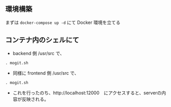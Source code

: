 ## 環境構築
まずは `docker-compose up -d` にて Docker 環境を立てる

## コンテナ内のシェルにて

- backend 側 /usr/src で、

```shell
. mogit.sh
```

- 同様に frontend 側 /usr/src で、

```shell
. mogit.sh
```

- これを行ったのち、http://localhost:12000　にアクセスすると、serverの内容が反映される。
